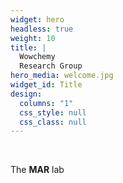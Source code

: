 ```yaml
---
widget: hero
headless: true
weight: 10
title: |
  Wowchemy  
  Research Group
hero_media: welcome.jpg
widget_id: Title
design:
  columns: "1"
  css_style: null
  css_class: null
---
```

<br>

The **MAR** lab